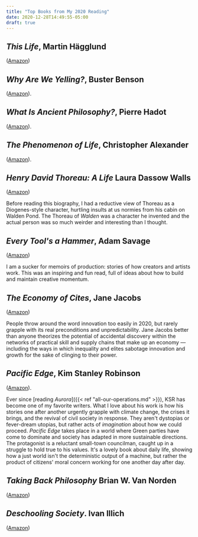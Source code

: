 ```yaml
---
title: "Top Books from My 2020 Reading"
date: 2020-12-28T14:49:55-05:00
draft: true
---
```



## **_This Life_, Martin Hägglund**
([Amazon][hagglund2019])

## **_Why Are We Yelling?_, Buster Benson**
([Amazon][benson2019]).

## **_What Is Ancient Philosophy?_, Pierre Hadot**
([Amazon][hadot1995]).

## **_The Phenomenon of Life_, Christopher Alexander**
([Amazon][alexander2001]).

## **_Henry David Thoreau: A Life_ Laura Dassow Walls**
([Amazon][walls2017])

Before reading this biography, I had a reductive view of Thoreau as a Diogenes-style character, hurtling insults at us normies from his cabin on Walden Pond. The Thoreau of _Walden_ was a character he invented and the actual person was so much weirder and  interesting than I thought.

## **_Every Tool's a Hammer_, Adam Savage**
([Amazon][savage2019])

I am a sucker for memoirs of production: stories of how creators and artists work. This was an inspiring and fun read, full of ideas about how to build and maintain creative momentum.

## **_The Economy of Cites_, Jane Jacobs**
([Amazon][jacobs1969])

People throw around the word innovation too easily in 2020, but rarely grapple with its real preconditions and unpredictability. Jane Jacobs better than anyone theorizes the potential of accidental discovery within the networks of practical skill and supply chains that make up an economy — including the ways in which inequality and elites sabotage innovation and growth for the sake of clinging to their power.

## **_Pacific Edge_, Kim Stanley Robinson**
([Amazon][robinson1995]).

Ever since [reading _Aurora_]({{< ref "all-our-operations.md" >}}), KSR has become one of my favorite writers. What I love about his work is how his stories one after another urgently grapple with climate change, the crises it brings, and the revival of civil society in response. They aren't dystopias or fever-dream utopias, but rather acts of _imagination_ about how we could proceed. _Pacific Edge_ takes place in a world where Green parties have come to dominate and society has adapted in more sustainable directions. The protagonist is a reluctant small-town councilman, caught up in a struggle to hold true to his values. It's a lovely book about daily life, showing how a just world isn't the deterministic output of a machine, but rather the product of citizens' moral concern working for one another day after day.

## **_Taking Back Philosophy_ Brian W. Van Norden**
([Amazon][vannorden2017])

## **_Deschooling Society_. Ivan Illich**
([Amazon][illich1971])


[hagglund2019]: https://www.amazon.com/dp/1101873736/
[benson2019]: https://www.amazon.com/dp/0525540105/
[hadot1995]: https://www.amazon.com/dp/0674013735/
[alexander2001]: https://www.amazon.com/dp/0972652914/
[walls2017]: https://www.amazon.com/dp/022634469X/
[robinson1995]: https://www.amazon.com/dp/1250307562/
[savage2019]: https://www.amazon.com/dp/1982113472/
[jacobs1969]: https://www.amazon.com/dp/039470584X/
[illich1971]: https://www.amazon.com/dp/0714508799/
[vannorden2017]: https://www.amazon.com/dp/0231184379/
